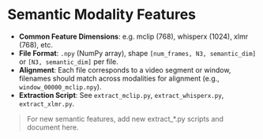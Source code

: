 # Semantic Modality Features

- **Common Feature Dimensions**: e.g. mclip (768), whisperx (1024), xlmr (768), etc.
- **File Format**: `.npy` (NumPy array), shape `[num_frames, N3, semantic_dim]` or `[N3, semantic_dim]` per file.
- **Alignment**: Each file corresponds to a video segment or window, filenames should match across modalities for alignment (e.g., `window_00000_mclip.npy`).
- **Extraction Script**: See `extract_mclip.py`, `extract_whisperx.py`, `extract_xlmr.py`.

> For new semantic features, add new extract_*.py scripts and document here. 